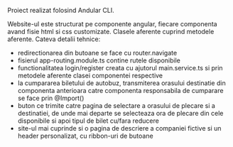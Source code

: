 Proiect realizat folosind Andular CLI.

Website-ul este structurat pe componente angular, fiecare componenta avand fisie html si css customizate. Clasele aferente cuprind metodele aferente. Cateva detalii tehnice:

- redirectionarea din butoane se face cu router.navigate
- fisierul app-routing.module.ts contine rutele disponibile
- functionalitatea login/register creata cu ajutorul main.service.ts si prin metodele aferente clasei componentei respective
- la cumpararea biletului de autobuz, transmiterea orasului destinatie din componenta anterioara catre componenta responsabila de cumparare se face prin @Import()
- buton ce trimite catre pagina de selectare a orasului de plecare si a destinatiei, de unde mai departe se selecteaza ora de plecare din cele disponibile si apoi tipul de bilet cu/fara reducere
- site-ul mai cuprinde si o pagina de descriere a companiei fictive si un header personalizat, cu ribbon-uri de butoane
